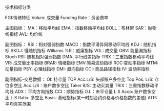 技术指标分类

FGI:情绪特征
Volum: 成交量
Funding Rate：资金费率

主图指标：
MA：移动平均线
EMA：指数移动平均线
BOLL：布林带
SAR：抛物线指标
AVL: 均价线

副图指标：
RSI：相对强弱指数
MACD：指数平滑异同移动平均线
KDJ：随机指标
SKDJ: 慢随机指标
Williams %R：威廉指标
VOL: 成交量
OBV: 能量潮指标
Stoch RSI: 随机相对强弱指数
DMA: 平行线差指标
TRIX：三重指数移动平均线
VR: 成交量比率指标
BRAR: 情绪指标
EMV:简易波动指标
ROC:变动率指标
MTM: 动量指标
PSY: 心理线指标
DMI: 趋向指标
CCI: 商品路径指标
IV: 波动率指标

副图指标-交易数据：
OI: 持仓量
TOP Acc.L/S: 头部账户多空比
Top Pos. L/S: 仓位多空比
Acc.L/S：账户数多空比
Taker B/S: 主动买卖量
TRIX：三重指数移动平均线
ADX：平均方向指数
CCI：顺势指标
O.I.：未平仓量
L.S Acco: 账户数多空比
L.S Ratio: 多空比
Basis: 基础指标(某一时刻合约价格与价格指数的差值)
ATR: 平均真实范围